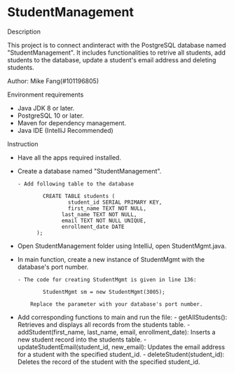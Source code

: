# StudentManagement
Description

This project is to connect andinteract with the PostgreSQL database named "StudentManagement". It includes functionalities to retrive all
students, add students to the database, update a student's email address and deleting students.

Author: Mike Fang(#101196805)

Environment requirements
- Java JDK 8 or later.
- PostgreSQL 10 or later.
- Maven for dependency management.
- Java IDE (IntelliJ Recommended)

Instruction
- Have all the apps required installed.

- Create a database named "StudentManagement".

      - Add following table to the database

		      CREATE TABLE students (
    			      student_id SERIAL PRIMARY KEY,
    			      first_name TEXT NOT NULL,
    		      	last_name TEXT NOT NULL,
    		      	email TEXT NOT NULL UNIQUE,
    		      	enrollment_date DATE
	      	);

- Open StudentManagement folder using IntelliJ, open StudentMgmt.java.

- In main function, create a new instance of StudentMgmt with the database's port number.
  
      - The code for creating StudentMgmt is given in line 136:

		      StudentMgmt sm = new StudentMgmt(3005);	

	      Replace the parameter with your database's port number.

- Add corresponding functions to main and run the file:
      - getAllStudents(): Retrieves and displays all records from the students table.
      - addStudent(first_name, last_name, email, enrollment_date): Inserts a new student record into the students table.
      - updateStudentEmail(student_id, new_email): Updates the email address for a student with the specified student_id.
      - deleteStudent(student_id): Deletes the record of the student with the specified student_id.
